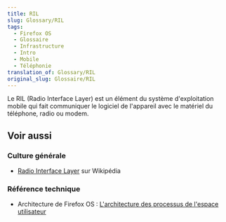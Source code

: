 ```yaml
---
title: RIL
slug: Glossary/RIL
tags:
  - Firefox OS
  - Glossaire
  - Infrastructure
  - Intro
  - Mobile
  - Téléphonie
translation_of: Glossary/RIL
original_slug: Glossaire/RIL
---
```


Le RIL (Radio Interface Layer) est un élément du système d'exploitation mobile qui fait communiquer le logiciel de l'appareil avec le matériel du téléphone, radio ou modem.

## Voir aussi

### Culture générale

- [Radio Interface Layer](https://fr.wikipedia.org/wiki/Radio_Interface_Layer) sur Wikipédia

### Référence technique

- Architecture de Firefox OS : [L'architecture des processus de l'espace utilisateur](/fr/docs/Archive/B2G_OS/Platform/Architecture#The_userspace_process_architecture)
